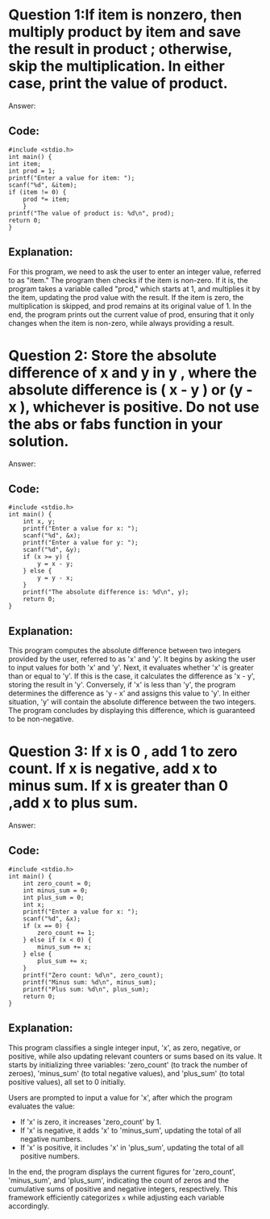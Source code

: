 # Question 1:If item is nonzero, then multiply product by item and save the result in product ; otherwise, skip the multiplication. In either case, print the value of product.

Answer:

## Code:
```
#include <stdio.h>
int main() {
int item;
int prod = 1; 
printf("Enter a value for item: ");
scanf("%d", &item);
if (item != 0) {
    prod *= item; 
    }
printf("The value of product is: %d\n", prod);
return 0;
}
```

## Explanation:
For this program, we need to ask the user to enter an integer value, referred to as "item." The program then checks if the item is non-zero. If it is, the program takes a variable called "prod," which starts at 1, and multiplies it by the item, updating the prod value with the result. If the item is zero, the multiplication is skipped, and prod remains at its original value of 1. In the end, the program prints out the current value of prod, ensuring that it only changes when the item is non-zero, while always providing a result.

# Question 2:  Store the absolute difference of x and y in y , where the absolute difference is ( x - y ) or (y - x ), whichever is positive. Do not use the abs or fabs function in your solution.

Answer:

## Code:
```
#include <stdio.h>
int main() {
    int x, y;
    printf("Enter a value for x: ");
    scanf("%d", &x);
    printf("Enter a value for y: ");
    scanf("%d", &y);
    if (x >= y) {
        y = x - y;
    } else {
        y = y - x;
    }
    printf("The absolute difference is: %d\n", y);
    return 0;
}
```

## Explanation:
This program computes the absolute difference between two integers provided by the user, referred to as 'x' and 'y'. It begins by asking the user to input values for both 'x' and 'y'. Next, it evaluates whether 'x' is greater than or equal to 'y'. If this is the case, it calculates the difference as 'x - y', storing the result in 'y'. Conversely, if 'x' is less than 'y', the program determines the difference as 'y - x' and assigns this value to 'y'. In either situation, 'y' will contain the absolute difference between the two integers. The program concludes by displaying this difference, which is guaranteed to be non-negative.

# Question 3:  If x is 0 , add 1 to zero count. If x is negative, add x to minus sum. If x is greater than 0 ,add x to plus sum.

Answer:

## Code:
```
#include <stdio.h>
int main() {
    int zero_count = 0;
    int minus_sum = 0;
    int plus_sum = 0;
    int x;
    printf("Enter a value for x: ");
    scanf("%d", &x);
    if (x == 0) {
        zero_count += 1;
    } else if (x < 0) {
        minus_sum += x;
    } else {
        plus_sum += x;
    }
    printf("Zero count: %d\n", zero_count);
    printf("Minus sum: %d\n", minus_sum);
    printf("Plus sum: %d\n", plus_sum);
    return 0;
}
```
## Explanation:
This program classifies a single integer input, 'x', as zero, negative, or positive, while also updating relevant counters or sums based on its value. It starts by initializing three variables: 'zero_count' (to track the number of zeroes), 'minus_sum' (to total negative values), and 'plus_sum' (to total positive values), all set to 0 initially.

Users are prompted to input a value for 'x', after which the program evaluates the value:
- If 'x' is zero, it increases 'zero_count' by 1.
- If 'x' is negative, it adds 'x' to 'minus_sum', updating the total of all negative numbers.
- If 'x' is positive, it includes 'x' in 'plus_sum', updating the total of all positive numbers.

In the end, the program displays the current figures for 'zero_count', 'minus_sum', and 'plus_sum', indicating the count of zeros and the cumulative sums of positive and negative integers, respectively. This framework efficiently categorizes `x` while adjusting each variable accordingly.
